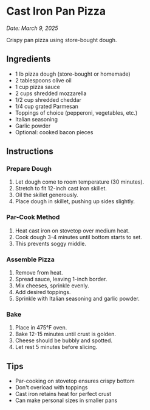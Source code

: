 # Cast Iron Pan Pizza

*Date: March 9, 2025*

Crispy pan pizza using store-bought dough.

## Ingredients
- 1 lb pizza dough (store-bought or homemade)
- 2 tablespoons olive oil
- 1 cup pizza sauce
- 2 cups shredded mozzarella
- 1/2 cup shredded cheddar
- 1/4 cup grated Parmesan
- Toppings of choice (pepperoni, vegetables, etc.)
- Italian seasoning
- Garlic powder
- Optional: cooked bacon pieces

## Instructions

### Prepare Dough
1. Let dough come to room temperature (30 minutes).
2. Stretch to fit 12-inch cast iron skillet.
3. Oil the skillet generously.
4. Place dough in skillet, pushing up sides slightly.

### Par-Cook Method
1. Heat cast iron on stovetop over medium heat.
2. Cook dough 3-4 minutes until bottom starts to set.
3. This prevents soggy middle.

### Assemble Pizza
1. Remove from heat.
2. Spread sauce, leaving 1-inch border.
3. Mix cheeses, sprinkle evenly.
4. Add desired toppings.
5. Sprinkle with Italian seasoning and garlic powder.

### Bake
1. Place in 475°F oven.
2. Bake 12-15 minutes until crust is golden.
3. Cheese should be bubbly and spotted.
4. Let rest 5 minutes before slicing.

## Tips
- Par-cooking on stovetop ensures crispy bottom
- Don't overload with toppings
- Cast iron retains heat for perfect crust
- Can make personal sizes in smaller pans